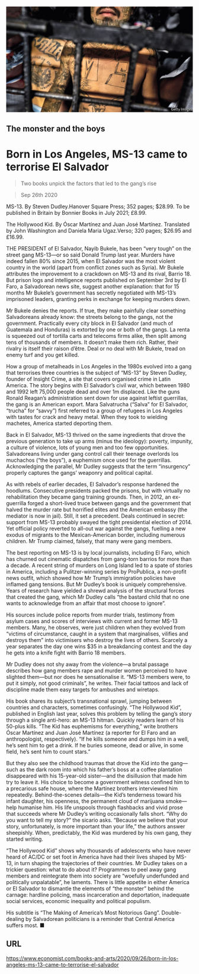 ![](./images/20200926_BKP008_0.jpg)

## The monster and the boys

# Born in Los Angeles, MS-13 came to terrorise El Salvador

> Two books unpick the factors that led to the gang’s rise

> Sep 26th 2020

MS-13. By Steven Dudley.Hanover Square Press; 352 pages; $28.99. To be published in Britain by Bonnier Books in July 2021; £8.99.

The Hollywood Kid. By Óscar Martínez and Juan José Martínez. Translated by John Washington and Daniela Maria Ugaz.Verso; 320 pages; $26.95 and £16.99.

THE PRESIDENT of El Salvador, Nayib Bukele, has been “very tough” on the street gang MS-13—or so said Donald Trump last year. Murders have indeed fallen 80% since 2015, when El Salvador was the most violent country in the world (apart from conflict zones such as Syria). Mr Bukele attributes the improvement to a crackdown on MS-13 and its rival, Barrio 18. But prison logs and intelligence reports published on September 3rd by El Faro, a Salvadorean news site, suggest another explanation: that for 15 months Mr Bukele’s government has secretly negotiated with MS-13’s imprisoned leaders, granting perks in exchange for keeping murders down.

Mr Bukele denies the reports. If true, they make painfully clear something Salvadoreans already know: the streets belong to the gangs, not the government. Practically every city block in El Salvador (and much of Guatemala and Honduras) is extorted by one or both of the gangs. La renta is squeezed out of tortilla carts and telecoms firms alike, then split among tens of thousands of members. It doesn’t make them rich. Rather, their rivalry is itself their raison d’être. Deal or no deal with Mr Bukele, tread on enemy turf and you get killed.

How a group of metalheads in Los Angeles in the 1980s evolved into a gang that terrorises three countries is the subject of “MS-13” by Steven Dudley, founder of Insight Crime, a site that covers organised crime in Latin America. The story begins with El Salvador’s civil war, which between 1980 and 1992 left 75,000 people dead and over 1m displaced. Like the guns Ronald Reagan’s administration sent down for use against leftist guerrillas, the gang is an American export. Mara Salvatrucha (“Salva” for El Salvador, “trucha” for “savvy”) first referred to a group of refugees in Los Angeles with tastes for crack and heavy metal. When they took to wielding machetes, America started deporting them.

Back in El Salvador, MS-13 thrived on the same ingredients that drove the previous generation to take up arms (minus the ideology): poverty, impunity, a culture of violence, lots of young men and too few opportunities. Salvadoreans living under gang control call their teenage overlords los muchachos (“the boys”), a euphemism once used for the guerrillas. Acknowledging the parallel, Mr Dudley suggests that the term “insurgency” properly captures the gangs’ weaponry and political capital.

As with rebels of earlier decades, El Salvador’s response hardened the hoodlums. Consecutive presidents packed the prisons, but with virtually no rehabilitation they became gang training grounds. Then, in 2012, an ex-guerrilla forged a short-lived truce between gangs and the government that halved the murder rate but horrified elites and the American embassy (the mediator is now in jail). Still, it set a precedent. Deals continued in secret: support from MS-13 probably swayed the tight presidential election of 2014. Yet official policy reverted to all-out war against the gangs, fuelling a new exodus of migrants to the Mexican-American border, including numerous children. Mr Trump claimed, falsely, that many were gang members.

The best reporting on MS-13 is by local journalists, including El Faro, which has churned out cinematic dispatches from gang-torn barrios for more than a decade. A recent string of murders on Long Island led to a spate of stories in America, including a Pulitzer-winning series by ProPublica, a non-profit news outfit, which showed how Mr Trump’s immigration policies have inflamed gang tensions. But Mr Dudley’s book is uniquely comprehensive. Years of research have yielded a shrewd analysis of the structural forces that created the gang, which Mr Dudley calls “the bastard child that no one wants to acknowledge from an affair that most choose to ignore”.

His sources include police reports from murder trials, testimony from asylum cases and scores of interviews with current and former MS-13 members. Many, he observes, were just children when they evolved from “victims of circumstance, caught in a system that marginalises, vilifies and destroys them” into victimisers who destroy the lives of others. Scarcely a year separates the day one wins $35 in a breakdancing contest and the day he gets into a knife fight with Barrio 18 members.

Mr Dudley does not shy away from the violence—a brutal passage describes how gang members rape and murder women perceived to have slighted them—but nor does he sensationalise it. “MS-13 members were, to put it simply, not good criminals”, he writes. Their facial tattoos and lack of discipline made them easy targets for ambushes and wiretaps.

His book shares its subject’s transnational sprawl, jumping between countries and characters, sometimes confusingly. “The Hollywood Kid”, published in English last year, solves this problem by telling the gang’s story through a single anti-hero: an MS-13 hitman. Quickly readers learn of his 50-plus kills. “The Kid has euphemisms for everything,” write brothers Óscar Martínez and Juan José Martínez (a reporter for El Faro and an anthropologist, respectively). “If he kills someone and dumps him in a well, he’s sent him to get a drink. If he buries someone, dead or alive, in some field, he’s sent him to count stars.”

But they also see the childhood traumas that drove the Kid into the gang—such as the dark room into which his father’s boss at a coffee plantation disappeared with his 15-year-old sister—and the disillusion that made him try to leave it. His choice to become a government witness confined him to a precarious safe house, where the Martínez brothers interviewed him repeatedly. Behind-the-scenes details—the Kid’s tenderness toward his infant daughter, his openness, the permanent cloud of marijuana smoke—help humanise him. His life unspools through flashbacks and vivid prose that succeeds where Mr Dudley’s writing occasionally falls short. “Why do you want to tell my story?” the sicario asks. “Because we believe that your story, unfortunately, is more important than your life,” the authors answer sheepishly. When, predictably, the Kid was murdered by his own gang, they started writing.

“The Hollywood Kid” shows why thousands of adolescents who have never heard of AC/DC or set foot in America have had their lives shaped by MS-13, in turn shaping the trajectories of their countries. Mr Dudley takes on a trickier question: what to do about it? Programmes to peel away gang members and reintegrate them into society are “woefully underfunded and politically unpalatable”, he laments. There is little appetite in either America or El Salvador to dismantle the elements of “the monster” behind the carnage: hardline policing, mass incarceration and deportation, inadequate social services, economic inequality and political populism.

His subtitle is “The Making of America’s Most Notorious Gang”. Double-dealing by Salvadorean politicians is a reminder that Central America suffers most. ■

## URL

https://www.economist.com/books-and-arts/2020/09/26/born-in-los-angeles-ms-13-came-to-terrorise-el-salvador
